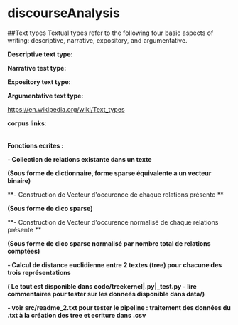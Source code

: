 # discourseAnalysis

##Text types
Textual types refer to the following four basic aspects of writing: descriptive, narrative, expository, and argumentative.

**Descriptive text type:**

**Narrative test type:**

**Expository text type:**

**Argumentative text type:**


https://en.wikipedia.org/wiki/Text_types

**corpus links**: 

######

**Fonctions ecrites :**

**- Collection de relations existante dans un texte**

**(Sous forme de dictionnaire, forme sparse équivalente a un vecteur binaire)**

**- Construction de Vecteur d'occurence de chaque relations présente **

**(Sous forme de dico sparse)**

**- Construction de Vecteur d'occurence normalisé de chaque relations présente **

**(Sous forme de dico sparse normalisé par nombre total de relations comptées)**

**- Calcul de distance euclidienne entre 2 textes (tree) pour chacune des trois représentations**

**( Le tout est disponible dans code/treekernel|.py|_test.py - lire commentaires pour tester sur les donneés disponible dans data/)**

**- voir src/readme_2.txt pour tester le pipeline :  traitement des données du .txt à la création des tree et ecriture dans .csv**
